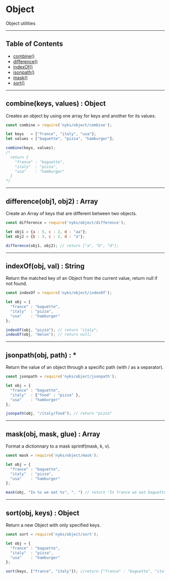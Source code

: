 # Object

Object utilities

------

## Table of Contents

  * [combine()](#combine)
  * [difference()](#difference)
  * [indexOf()](#indexOf)
  * [jsonpath()](#jsonpath)
  * [mask()](#mask)
  * [sort()](#sort)

------

<a name="combine"></a>
## combine(keys, values) : Object

Creates an object by using one array for keys and another for its values.

```javascript
const combine = require('nyks/object/combine');

let keys   = ["france", "italy", "usa"];
let values = ["baguette", "pizza", "hamburger"];

combine(keys, values);
/*
  return {
    "france" : "baguette",
    "italy"  : "pizza",
    "usa"    : "hamburger"
  }
*/
```

------

<a name="difference"></a>
## difference(obj1, obj2) : Array

Create an Array of keys that are different between two objects.

```javascript
const difference = require('nyks/object/difference');

let obj1 = {a : 5, c : 2, d : "aa"};
let obj2 = {b : 3, c : 2, d : "a"};

difference(obj1, obj2); // return ["a", "b", "d"];
```

------

<a name="indexOf"></a>
## indexOf(obj, val) : String

Return the matched key of an Object from the current value, return null if not found.

```javascript
const indexOf = require('nyks/object/indexOf');

let obj = {
  "france" : "baguette",
  "italy"  : "pizza",
  "usa"    : "hamburger"
};

indexOf(obj, "pizza"); // return "italy";
indexOf(obj, "melon"); // return null;
```

------

<a name="jsonpath"></a>
## jsonpath(obj, path) : *

Return the value of an object through a specific path (with / as a separator).

```javascript
const jsonpath = require('nyks/object/jsonpath');

let obj = {
  "france" : "baguette",
  "italy"  : {"food" : "pizza" },
  "usa"    : "hamburger"
};

jsonpath(obj, "/italy/food"); // return "pizza"
```

------

<a name="mask"></a>
## mask(obj, mask, glue) : Array

Format a dictionnary to a mask sprintf(mask, k, v).

```javascript
const mask = require('nyks/object/mask');

let obj = {
  "france" : "baguette",
  "italy"  : "pizza",
  "usa"    : "hamburger"
};

mask(obj, "In %s we eat %s", ". ") // return "In france we eat baguette. In italy we eat pizza. In usa we eat hamburger"
```

------

<a name="sort"></a>
## sort(obj, keys) : Object

Return a new Object with only specified keys.

```javascript
const sort = require('nyks/object/sort');

let obj = {
  "france" : "baguette",
  "italy"  : "pizza",
  "usa"    : "hamburger"
};

sort(keys, ["france", "italy"]); //return {"france" : "baguette", "italy" : "pizza"}
```
